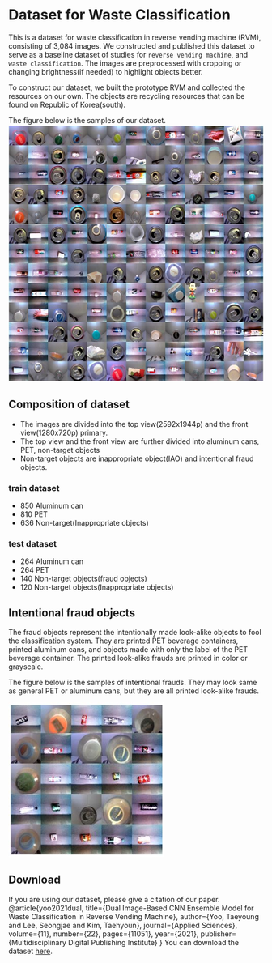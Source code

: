 # Dataset for Waste Classification

This is a dataset for waste classification in reverse vending machine (RVM), consisting of 3,084 images. We constructed and published this dataset to serve as a baseline dataset of studies for `reverse vending machine`, and `waste classification`. The images are preprocessed with cropping or changing brightness(if needed) to highlight objects better.

To construct our dataset, we built the prototype RVM and collected the resources on our own. The objects are recycling resources that can be found on Republic of Korea(south).

The figure below is the samples of our dataset.
![](sample/github_data_sample.JPG)

## Composition of dataset
- The images are divided into the top view(2592x1944p) and the front view(1280x720p) primary.
- The top view and the front view are further divided into aluminum cans, PET, non-target objects
- Non-target objects are inappropriate object(IAO) and intentional fraud objects.

### train dataset
- 850 Aluminum can
- 810 PET
- 636 Non-target(Inappropriate objects)

### test dataset
- 264 Aluminum can
- 264 PET
- 140 Non-target objects(fraud objects)
- 120 Non-target objects(Inappropriate objects)

## Intentional fraud objects

The fraud objects represent the intentionally made look-alike objects to fool the classification system. They are printed PET beverage containers, printed aluminum cans, and objects made with only the label of the PET beverage container. The printed look-alike frauds are printed in color or grayscale.

The figure below is the samples of intentional frauds. They may look same as general PET or aluminum cans, but they are all printed look-alike frauds.

![](sample/github_fraud_sample.JPG)

## Download

If you are using our dataset, please give a citation of our paper. <br>
@article{yoo2021dual,
  title={Dual Image-Based CNN Ensemble Model for Waste Classification in Reverse Vending Machine},
  author={Yoo, Taeyoung and Lee, Seongjae and Kim, Taehyoun},
  journal={Applied Sciences},
  volume={11},
  number={22},
  pages={11051},
  year={2021},
  publisher={Multidisciplinary Digital Publishing Institute}
}
You can download the dataset [here](https://drive.google.com/drive/folders/1a2QQL3Nd8GYCUrMPWDopDkoM6xpf-HFj?usp=sharing).
